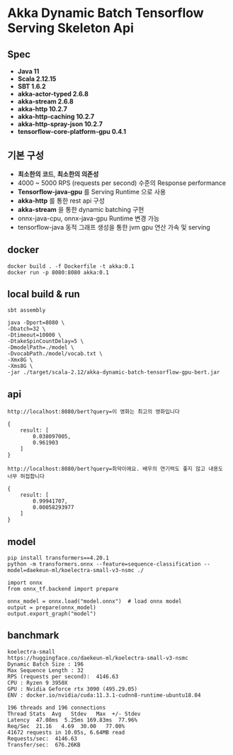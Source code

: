 # Akka Dynamic Batch Tensorflow Serving Skeleton Api


## Spec
- **Java 11**
- **Scala 2.12.15**
- **SBT 1.6.2**
- **akka-actor-typed 2.6.8**
- **akka-stream 2.6.8**
- **akka-http 10.2.7**
- **akka-http-caching 10.2.7**
- **akka-http-spray-json 10.2.7**
- **tensorflow-core-platform-gpu 0.4.1**

## 기본 구성
- **최소한의 코드**, **최소한의 의존성**
- 4000 ~ 5000 RPS (requests per second) 수준의 Response performance
- **Tensorflow-java-gpu** 를 Serving Runtime 으로 사용 
- **akka-http** 를 통한 rest api 구성
- **akka-stream** 을 통한 dynamic batching 구현
- onnx-java-cpu, onnx-java-gpu Runtime 변경 가능
- tensorflow-java 동적 그래프 생성을 통한 jvm gpu 연산 가속 및 serving


## docker
```
docker build . -f Dockerfile -t akka:0.1
docker run -p 8080:8080 akka:0.1
```

## local build & run
```
sbt assembly

java -Dport=8080 \
-Dbatch=32 \
-Dtimeout=10000 \
-DtakeSpinCountDelay=5 \
-DmodelPath=./model \
-DvocabPath./model/vocab.txt \
-Xmx8G \
-Xms8G \
-jar ./target/scala-2.12/akka-dynamic-batch-tensorflow-gpu-bert.jar

```
api 
----------------------------------------------------------------
```
http://localhost:8080/bert?query=이 영화는 최고의 영화입니다

{
    result: [
        0.038097005,
        0.961903
    ]
}
```
```
http://localhost:8080/bert?query=최악이에요. 배우의 연기력도 좋지 않고 내용도 너무 허접합니다

{
    result: [
        0.99941707,
        0.00058293977
    ]
}
```

model
----------------------------------------------------------------
```
pip install transformers==4.20.1
python -m transformers.onnx --feature=sequence-classification --model=daekeun-ml/koelectra-small-v3-nsmc ./
```

```
import onnx
from onnx_tf.backend import prepare

onnx_model = onnx.load("model.onnx")  # load onnx model
output = prepare(onnx_model)
output.export_graph("model")
```

banchmark
----------------------------------------------------------------
```
koelectra-small 
https://huggingface.co/daekeun-ml/koelectra-small-v3-nsmc
Dynamic Batch Size : 196
Max Sequence Length : 32
RPS (requests per second):  4146.63
CPU : Ryzen 9 3950X
GPU : Nvidia Geforce rtx 3090 (495.29.05)
ENV : docker.io/nvidia/cuda:11.3.1-cudnn8-runtime-ubuntu18.04

```

```
196 threads and 196 connections
Thread Stats  Avg   Stdev   Max  +/- Stdev
Latency  47.08ms  5.25ms 169.83ms  77.96%
Req/Sec  21.16   4.69  30.00   77.00%
41672 requests in 10.05s, 6.64MB read
Requests/sec:  4146.63
Transfer/sec:  676.26KB
```
